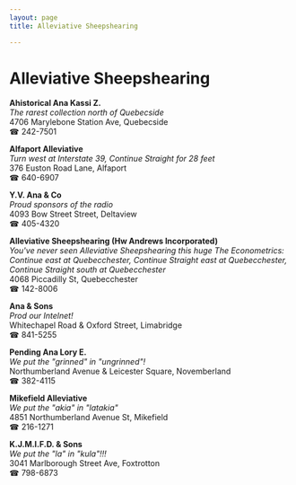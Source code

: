 ```yaml
---
layout: page 
title: Alleviative Sheepshearing

---
```



# Alleviative Sheepshearing


 **Ahistorical Ana Kassi Z.**  
_The rarest collection north of Quebecside_  
4706 Marylebone Station Ave, Quebecside  
☎ 242-7501

**Alfaport Alleviative**  
_Turn west at Interstate 39, Continue Straight for 28 feet_  
376 Euston Road Lane, Alfaport  
☎ 640-6907

**Y.V. Ana & Co**  
_Proud sponsors of the radio_  
4093 Bow Street Street, Deltaview  
☎ 405-4320

**Alleviative Sheepshearing (Hw Andrews Incorporated)**  
_You've never seen Alleviative Sheepshearing this huge 
The Econometrics: Continue east at Quebecchester, Continue Straight east at Quebecchester, Continue Straight south at Quebecchester_  
4068 Piccadilly St, Quebecchester  
☎ 142-8006

**Ana & Sons**  
_Prod our Intelnet!_  
Whitechapel Road & Oxford Street, Limabridge  
☎ 841-5255

**Pending Ana Lory E.**  
_We put the "grinned" in "ungrinned"!_  
Northumberland Avenue & Leicester Square, Novemberland  
☎ 382-4115

**Mikefield Alleviative**  
_We put the "akia" in "latakia"_  
4851 Northumberland Avenue St, Mikefield  
☎ 216-1271

**K.J.M.I.F.D. & Sons**  
_We put the "la" in "kula"!!!_  
3041 Marlborough Street Ave, Foxtrotton  
☎ 798-6873


